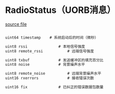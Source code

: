 # RadioStatus（UORB消息）



[source file](https://github.com/PX4/PX4-Autopilot/blob/main/msg/RadioStatus.msg)

```c

uint64 timestamp	# 系统启动后的时间（微秒）

uint8 rssi				# 本地信号强度
uint8 remote_rssi			# 远端信号强度

uint8 txbuf				# 发送缓冲区的填充百分比
uint8 noise				# 背景噪声水平

uint8 remote_noise			# 远端背景噪声水平
uint16 rxerrors				# 接收错误次数

uint16 fix				# 已纠正的错误数据包数量

```